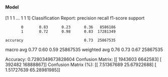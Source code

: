 #### Model
[1 1 1 ... 1 1 1]
Classification Report:
              precision    recall  f1-score   support

           0       0.83      0.23      0.36   8586186
           1       0.72      0.98      0.83  17281349

    accuracy                           0.73  25867535
   macro avg       0.77      0.60      0.59  25867535
weighted avg       0.76      0.73      0.67  25867535

Accuracy: 0.7280349673828604
Confusion Matrix:
[[ 1943603  6642583]
 [  392482 16888867]]
Confusion Matrix (%):
[[ 7.51367689 25.67922688]
 [ 1.51727639 65.28981985]]

